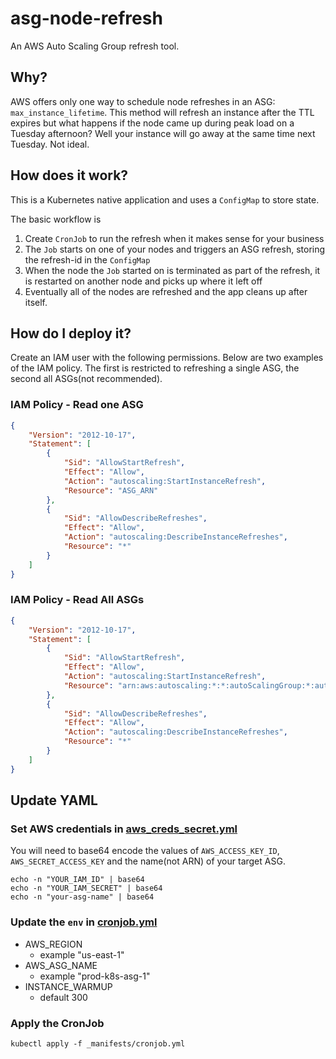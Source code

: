 # asg-node-refresh

An AWS Auto Scaling Group refresh tool.

## Why?

AWS offers only one way to schedule node refreshes in an ASG: `max_instance_lifetime`.  This method will refresh an instance after the TTL expires but what happens if the node came up during peak load on a Tuesday afternoon? Well your instance will go away at the same time next Tuesday.  Not ideal.

## How does it work?

This is a Kubernetes native application and uses a `ConfigMap` to store state.

The basic workflow is 

1. Create `CronJob` to run the refresh when it makes sense for your business
1. The `Job` starts on one of your nodes and triggers an ASG refresh, storing the refresh-id in the `ConfigMap`
1. When the node the `Job` started on is terminated as part of the refresh, it is restarted on another node and picks up where it left off
1. Eventually all of the nodes are refreshed and the app cleans up after itself.


## How do I deploy it?

Create an IAM user with the following permissions.  Below are two examples of the IAM policy.  The first is restricted to refreshing a single ASG, the second all ASGs(not recommended).

### IAM Policy - Read one ASG
```json
{
    "Version": "2012-10-17",
    "Statement": [
        {
            "Sid": "AllowStartRefresh",
            "Effect": "Allow",
            "Action": "autoscaling:StartInstanceRefresh",
            "Resource": "ASG_ARN"
        },
        {
            "Sid": "AllowDescribeRefreshes",
            "Effect": "Allow",
            "Action": "autoscaling:DescribeInstanceRefreshes",
            "Resource": "*"
        }
    ]
}
```

### IAM Policy - Read All ASGs
```json
{
    "Version": "2012-10-17",
    "Statement": [
        {
            "Sid": "AllowStartRefresh",
            "Effect": "Allow",
            "Action": "autoscaling:StartInstanceRefresh",
            "Resource": "arn:aws:autoscaling:*:*:autoScalingGroup:*:autoScalingGroupName/*"
        },
        {
            "Sid": "AllowDescribeRefreshes",
            "Effect": "Allow",
            "Action": "autoscaling:DescribeInstanceRefreshes",
            "Resource": "*"
        }
    ]
}
```

## Update YAML


### Set AWS credentials in [aws_creds_secret.yml](_manifests/aws_creds_secret.yml)

You will need to base64 encode the values of `AWS_ACCESS_KEY_ID`, `AWS_SECRET_ACCESS_KEY` and the name(not ARN) of your target ASG.

```
echo -n "YOUR_IAM_ID" | base64
echo -n "YOUR_IAM_SECRET" | base64
echo -n "your-asg-name" | base64
```

### Update the `env` in [cronjob.yml](_manifests/cronjob.yml)

- AWS_REGION
    - example "us-east-1"
- AWS_ASG_NAME
    - example "prod-k8s-asg-1"
- INSTANCE_WARMUP
    - default 300

### Apply the CronJob


```shell
kubectl apply -f _manifests/cronjob.yml
```